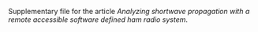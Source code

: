 Supplementary file for the article *Analyzing shortwave propagation with a remote accessible
software defined ham radio system*.
